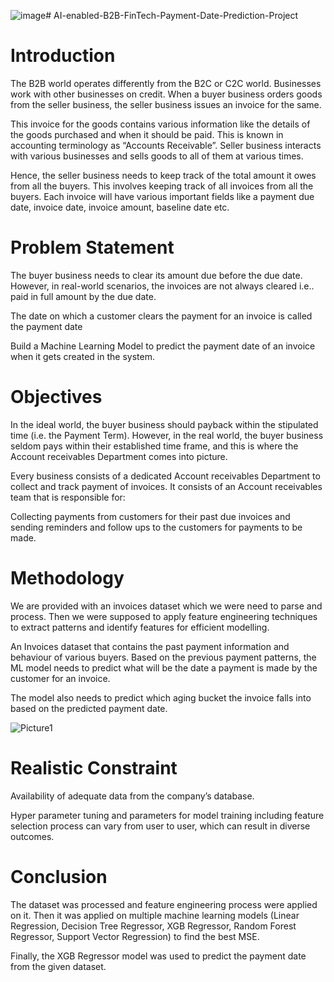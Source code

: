 ![image](https://github.com/sagnikroy10/AI-enabled-B2B-FinTech-Payment-Date-Prediction-Project/assets/79736382/260c211b-df21-42e5-82e5-86eb28843a16)# AI-enabled-B2B-FinTech-Payment-Date-Prediction-Project

# Introduction
The B2B world operates differently from the B2C or C2C world. Businesses work with other businesses on credit. When a buyer business orders goods from the seller business, the seller business issues an invoice for the same. 

This invoice for the goods contains various information like the details of the goods purchased and when it should be paid. This is known in accounting terminology as “Accounts Receivable”. Seller business interacts with various businesses and sells goods to all of them at various times. 

Hence, the seller business needs to keep track of the total amount it owes from all the buyers. This involves keeping track of all invoices from all the buyers. Each invoice will have various important fields like a payment due date, invoice date, invoice amount, baseline date etc. 

# Problem Statement
The buyer business needs to clear its amount due before the due date. 
However, in real-world scenarios, the invoices are not always cleared i.e.. paid in full amount by the due date. 

The date on which a customer clears the payment for an invoice is called the payment date

Build a Machine Learning Model to predict the payment date of an invoice when it gets created in the system.

# Objectives 
In the ideal world, the buyer business should payback within the stipulated time (i.e. the Payment Term). However, in the real world, the buyer business seldom pays within their established time frame, and this is where the Account receivables Department comes into picture.

Every business consists of a dedicated Account receivables Department to collect and track payment of invoices.
It consists of an Account receivables team that is responsible for:

Collecting payments from customers for their past due invoices and sending reminders and follow ups to the customers for payments to be made.

# Methodology
We are provided with an invoices dataset which we were need to parse and process.  Then we were supposed to apply feature engineering techniques to extract patterns and identify features for efficient modelling. 

An Invoices dataset that contains the past payment information and behaviour of various buyers. 
Based on the previous payment patterns, the ML model needs to predict what will be the date a payment is made by the customer for an invoice. 

The model also needs to predict which aging bucket the invoice falls into based on the predicted payment date.

![Picture1](https://github.com/sagnikroy10/AI-enabled-B2B-FinTech-Payment-Date-Prediction-Project/assets/79736382/e48b25d3-27a0-4175-ac19-d6a72f40c1a3)

# Realistic Constraint
Availability of adequate data from the company’s database.

Hyper parameter tuning and parameters for model training including feature selection process can vary from user to user, which can result in diverse outcomes.

# Conclusion
The dataset was processed and feature engineering process were applied on it. Then it was applied on multiple machine learning models (Linear Regression, Decision Tree Regressor, XGB Regressor, Random Forest Regressor, Support Vector Regression) to find the best MSE. 

Finally, the XGB Regressor model was used to predict the payment date from the given dataset.


